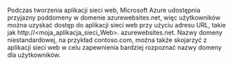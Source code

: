 Podczas tworzenia aplikacji sieci web, Microsoft Azure udostępnia przyjazny poddomeny w domenie azurewebsites.net, więc użytkowników można uzyskać dostęp do aplikacji sieci web przy użyciu adresu URL, takie jak http://&lt;moja_aplikacja_sieci_Web&gt;. azurewebsites.net. Nazwy domeny niestandardowej, na przykład contoso.com, można także skojarzyć z aplikacji sieci web w celu zapewnienia bardziej rozpoznać nazwy domeny dla użytkowników.
